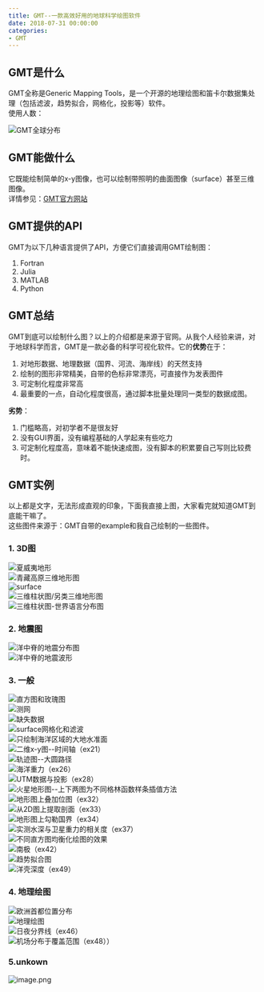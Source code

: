 ```yaml
---
title: GMT--一款高效好用的地球科学绘图软件
date: 2018-07-31 00:00:00
categories:
- GMT
---
```

## GMT是什么
GMT全称是Generic Mapping Tools，是一个开源的地理绘图和笛卡尔数据集处理（包括滤波，趋势拟合，网格化，投影等）软件。  
使用人数：  

![GMT全球分布](/imags/7955445-ffd77148883b9549.png )     

## GMT能做什么
它既能绘制简单的x-y图像，也可以绘制带照明的曲面图像（surface）甚至三维图像。  
详情参见：[GMT官方网站](http://gmt.soest.hawaii.edu/projects/gmt )   

## GMT提供的API
GMT为以下几种语言提供了API，方便它们直接调用GMT绘制图：
1. Fortran
2. Julia
3. MATLAB
4. Python


## GMT总结
GMT到底可以绘制什么图？以上的介绍都是来源于官网。从我个人经验来讲，对于地球科学而言，GMT是一款必备的科学可视化软件。它的**优势**在于：
1. 对地形数据、地理数据（国界、河流、海岸线）的天然支持
2. 绘制的图形非常精美，自带的色标非常漂亮，可直接作为发表图件
3. 可定制化程度非常高
4. 最重要的一点，自动化程度很高，通过脚本批量处理同一类型的数据成图。


**劣势**：
1. 门槛略高，对初学者不是很友好
2. 没有GUI界面，没有编程基础的人学起来有些吃力
3. 可定制化程度高，意味着不能快速成图，没有脚本的积累要自己写则比较费时。

## GMT实例
以上都是文字，无法形成直观的印象，下面我直接上图，大家看完就知道GMT到底能干嘛了。  
这些图件来源于：GMT自带的example和我自己绘制的一些图件。
### 1. 3D图

![夏威夷地形](/imags/7955445-5feb434a550d41f9.png )       
![青藏高原三维地形图](/imags/7955445-4ed557e18350f97f-1591537425845.jpg )     
![surface](/imags/7955445-a85cf23b88117836.png )       
![三维柱状图/另类三维地形图](/imags/7955445-3e52a4a4767a13ba.png )     
![三维柱状图-世界语言分布图](/imags/7955445-51d28740c4b9a09a.png )       

### 2. 地震图

![洋中脊的地震分布图](/imags/7955445-fd99af7f41165737.png )     
![洋中脊的地震波形](/imags/7955445-a128fcf1f3da2114.png )     

### 3. 一般

![直方图和玫瑰图](/imags/7955445-aba29713eaa2f983.png )     
![测网](/imags/7955445-326990e780909966.png )     
![缺失数据](/imags/7955445-7f3e8ebfc45fbacf.png )     
![surface网格化和滤波](/imags/7955445-2953376e5d558adf.png )     
![只绘制海洋区域的大地水准面](/imags/7955445-19e267b3746240f8.png )     
![二维x-y图--时间轴（ex21）](/imags/7955445-da581e4bce94dbfc.png )     
![轨迹图--大圆路径](/imags/7955445-0d35b7f5db3253c4.png )     
![海洋重力（ex26）](/imags/7955445-27f3c0ae3fae4b42.png )     
![UTM数据与投影（ex28）](https://upload-images.jianshu.io/upload_images/7955445-41829ae124d696c1.png?imageMogr2/auto-orient/strip%7CimageView2/2/w/440 )     
![火星地形图--上下两图为不同格林函数样条插值方法](/imags/7955445-0b06cb76f981d98b.png )     
![地形图上叠加位图（ex32）](/imags/7955445-c33a8fd48db259cb.png )     
![从2D图上提取剖面（ex33）](/imags/7955445-f8203ed1e85ec272.png )     
![地形图上勾勒国界（ex34）](/imags/7955445-f40b54eaf73be256.png )     
![实测水深与卫星重力的相关度（ex37）](/imags/7955445-e69acbeea39f7849.png )     
![不同直方图均衡化绘图的效果](/imags/7955445-67307548982c7e9b.png )     
![南极（ex42）](/imags/7955445-98fbe0ad484d0349.png )     
![趋势拟合图](/imags/7955445-625cbc065b776a53.png )     
![洋壳深度（ex49）](/imags/7955445-3b6e1a083a4bb288.png )     

### 4. 地理绘图

![欧洲首都位置分布](/imags/7955445-58fc60ad3aabfae8.png )     
![地理绘图](/imags/7955445-9c88f102ec82c5f2.png )     
![日夜分界线（ex46）](/imags/7955445-5f296a259dd9c30d.png )     
![机场分布于覆盖范围（ex48））](/imags/7955445-d80bfb0d61991e61.png )     




### 5.unkown

![image.png](/imags/7955445-c41d43748b8ddf82.png )     
